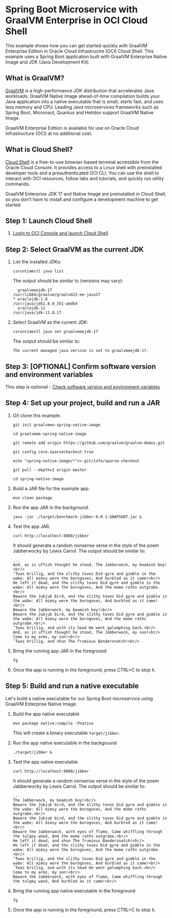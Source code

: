 # Spring Boot Microservice with GraalVM Enterprise in OCI Cloud Shell

This example shows how you can get started quickly with GraalVM Enterprise Edition in Oracle Cloud Infrastructre (OCI) Cloud Shell. This example uses a Spring Boot application built with GraalVM Enterprise Native Image and JDK (Java Development Kit).

## What is GraalVM?

[GraalVM](https://www.oracle.com/in/java/graalvm/) is a high-performance JDK distribution that accelerates Java workloads. GraalVM Native Image ahead-of-time compilation builds your Java application into a native executable that is small, starts fast, and uses less memory and CPU. Leading Java microservices frameworks such as Spring Boot, Micronaut, Quarkus and Helidon support GraalVM Native Image.

GraalVM Enterprise Edition is available for use on Oracle Cloud Infrastructure (OCI) at no additional cost.

## What is Cloud Shell?

[Cloud Shell](https://www.oracle.com/devops/cloud-shell/) is a free-to-use browser-based terminal accessible from the Oracle Cloud Console. It provides access to a Linux shell with preinstalled developer tools and a preauthenticated OCI CLI. You can use the shell to interact with OCI resources, follow labs and tutorials, and quickly run utility commands.

GraalVM Enterprise JDK 17 and Native Image are preinstalled in Cloud Shell, so you don’t have to install and configure a development machine to get started.

## Step 1: Launch Cloud Shell 

1. [Login to OCI Console and launch Cloud Shell](https://cloud.oracle.com/?bdcstate=maximized&cloudshell=true).

## Step 2: Select GraalVM as the current JDK 

1. List the installed JDKs:

    ```shell
    csruntimectl java list
    ```

    The output should be similar to (versions may vary):

    ```shell
      graalvmeejdk-17                                               /usr/lib64/graalvm/graalvm22-ee-java17
    * oraclejdk-1.8                                                           /usr/java/jdk1.8.0_351-amd64
      oraclejdk-11                                                                   /usr/java/jdk-11.0.17
    ```

2. Select GraalVM as the current JDK:

    ```shell
    csruntimectl java set graalvmeejdk-17
    ```

    The output should be similar to:

    ```shell
    The current managed java version is set to graalvmeejdk-17.
    ```

## Step 3: [OPTIONAL] Confirm software version and environment variables

This step is optional - [Check software version and environment variables](../_common/README-check-version-env-vars.md)


## Step 4: Set up your project, build and run a JAR

1. Git clone this example.

    ```shell
    git init graalvmee-spring-native-image

    cd graalvmee-spring-native-image

    git remote add origin https://github.com/graalvm/graalvm-demos.git

    git config core.sparsecheckout true

    echo "spring-native-image/*">>.git/info/sparse-checkout

    git pull --depth=1 origin master

    cd spring-native-image

    ```

2. Build a JAR file for the example app.

    ```shell
    mvn clean package
    ```

3. Run the app JAR in the background.

    ```shell
    java -jar ./target/benchmark-jibber-0.0.1-SNAPSHOT.jar &
    ```

4. Test the app JAR. 

    ```shell
    curl http://localhost:8080/jibber
    ```

    It should generate a random nonsense verse in the style of the poem Jabberwocky by Lewis Carrol. The output should be similar to:

    ```shell
    ...
    And, as in uffish thought he stood, The Jabberwock, my beamish boy!<br/>
    ’Twas brillig, and the slithy toves Did gyre and gimble in the wabe: All mimsy were the borogoves, And burbled as it came!<br/>
    He left it dead, and the slithy toves Did gyre and gimble in the wabe: All mimsy were the borogoves, And the mome raths outgrabe.<br/>
    Beware the Jubjub bird, and the slithy toves Did gyre and gimble in the wabe: All mimsy were the borogoves, And burbled as it came!<br/>
    Beware the Jabberwock, my beamish boy!<br/>
    Beware the Jubjub bird, and the slithy toves Did gyre and gimble in the wabe: All mimsy were the borogoves, And the mome raths outgrabe.<br/>
    ’Twas brillig, and with its head He went galumphing back.<br/>
    And, as in uffish thought he stood, The Jabberwock, my son!<br/>
    Come to my arms, my son!<br/>
    ’Twas brillig, and shun The frumious Bandersnatch!<br/>
    ```

5. Bring the running app JAR in the foreground

    ```shell
    fg
    ```

6. Once the app is running in the foreground, press CTRL+C to stop it.


## Step 5: Build and run a native executable

Let's build a native executable for our Spring Boot microservice using GraalVM Enterprise Native Image.

1. Build the app native executable

    ```shell
    mvn package native:compile -Pnative 
    ```
    
    This will create a binary executable `target/jibber`.

2. Run the app native executable in the background

    ```shell
    ./target/jibber &
    ```

3. Test the app native executable

    ```shell
    curl http://localhost:8080/jibber
    ```

    It should generate a random nonsense verse in the style of the poem Jabberwocky by Lewis Carrol. The output should be similar to:

    ```shell
    ...
    The Jabberwock, my beamish boy!<br/>
    Beware the Jubjub bird, and the slithy toves Did gyre and gimble in the wabe: All mimsy were the borogoves, And the mome raths outgrabe.<br/>
    Beware the Jubjub bird, and the slithy toves Did gyre and gimble in the wabe: All mimsy were the borogoves, And burbled as it came!<br/>
    Beware the Jabberwock, with eyes of flame, Came whiffling through the tulgey wood, And the mome raths outgrabe.<br/>
    He left it dead, and shun The frumious Bandersnatch!<br/>
    He left it dead, and the slithy toves Did gyre and gimble in the wabe: All mimsy were the borogoves, And the mome raths outgrabe.<br/>
    ’Twas brillig, and the slithy toves Did gyre and gimble in the wabe: All mimsy were the borogoves, And burbled as it came!<br/>
    ’Twas brillig, and with its head He went galumphing back.<br/>
    Come to my arms, my son!<br/>
    Beware the Jabberwock, with eyes of flame, Came whiffling through the tulgey wood, And burbled as it came!<br/>
    ```

4. Bring the running app native executable in the foreground

    ```shell
    fg
    ```

5. Once the app is running in the foreground, press CTRL+C to stop it.
